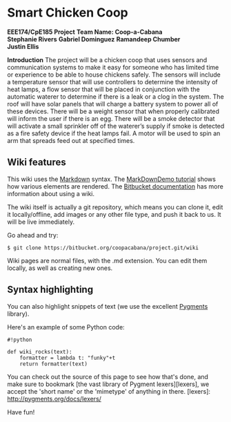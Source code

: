 # Smart Chicken Coop

**EEE174/CpE185 Project** 
**Team Name: Coop-a-Cabana**                         
**Stephanie Rivers**
**Gabriel Dominguez**
**Ramandeep Chumber**<br/>
**Justin Ellis**


**Introduction**
The project will be a chicken coop that uses sensors and communication systems to make it
easy for someone who has limited time or experience to be able to house chickens safely. The
sensors will include a temperature sensor that will use controllers to determine the intensity of
heat lamps, a flow sensor that will be placed in conjunction with the automatic waterer to
determine if there is a leak or a clog in the system. The roof will have solar panels that will
charge a battery system to power all of these devices. There will be a weight sensor that when
properly calibrated will inform the user if there is an egg. There will be a smoke detector that will
activate a small sprinkler off of the waterer’s supply if smoke is detected as a fire safety device if
the heat lamps fail. A motor will be used to spin an arm that spreads feed out at specified times.



## Wiki features

This wiki uses the [Markdown](http://daringfireball.net/projects/markdown/) syntax. The [MarkDownDemo tutorial](https://bitbucket.org/tutorials/markdowndemo) shows how various elements are rendered. The [Bitbucket documentation](https://confluence.atlassian.com/x/FA4zDQ) has more information about using a wiki.

The wiki itself is actually a git repository, which means you can clone it, edit it locally/offline, add images or any other file type, and push it back to us. It will be live immediately.

Go ahead and try:

```
$ git clone https://bitbucket.org/coopacabana/project.git/wiki
```

Wiki pages are normal files, with the .md extension. You can edit them locally, as well as creating new ones.

## Syntax highlighting


You can also highlight snippets of text (we use the excellent [Pygments][] library).

[Pygments]: http://pygments.org/


Here's an example of some Python code:

```
#!python

def wiki_rocks(text):
    formatter = lambda t: "funky"+t
    return formatter(text)
```


You can check out the source of this page to see how that's done, and make sure to bookmark [the vast library of Pygment lexers][lexers], we accept the 'short name' or the 'mimetype' of anything in there.
[lexers]: http://pygments.org/docs/lexers/


Have fun!